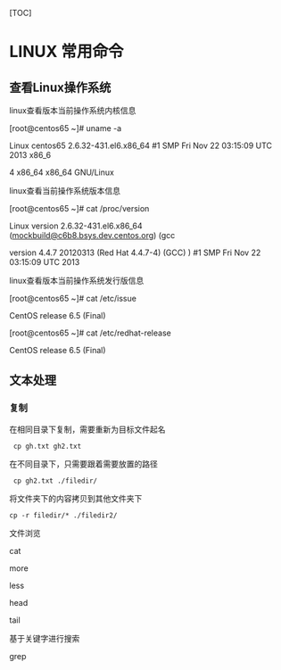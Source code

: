 

[TOC]

# LINUX 常用命令



## 查看Linux操作系统

linux查看版本当前操作系统内核信息

[root@centos65 ~]# uname -a

Linux centos65 2.6.32-431.el6.x86_64 #1 SMP Fri Nov 22 03:15:09 UTC 2013 x86_6

4 x86_64 x86_64 GNU/Linux

linux查看当前操作系统版本信息

[root@centos65 ~]# cat /proc/version

Linux version 2.6.32-431.el6.x86_64 (mockbuild@c6b8.bsys.dev.centos.org) (gcc 

version 4.4.7 20120313 (Red Hat 4.4.7-4) (GCC) ) #1 SMP Fri Nov 22 03:15:09 UTC 2013

linux查看版本当前操作系统发行版信息

[root@centos65 ~]# cat /etc/issue

CentOS release 6.5 (Final)

[root@centos65 ~]# cat /etc/redhat-release

CentOS release 6.5 (Final)



## 文本处理

### 复制

在相同目录下复制，需要重新为目标文件起名

```
 cp gh.txt gh2.txt
```

在不同目录下，只需要跟着需要放置的路径

```
 cp gh2.txt ./filedir/
```

将文件夹下的内容拷贝到其他文件夹下

```
cp -r filedir/* ./filedir2/
```







文件浏览

cat

more

less

head

tail 

基于关键字进行搜索

grep 

